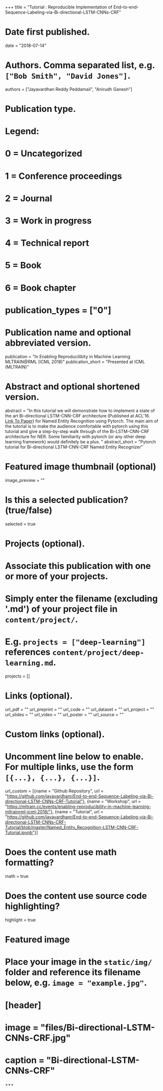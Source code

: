 +++
title = "Tutorial : Reproducible Implementation of End-to-end-Sequence-Labeling-via-Bi-directional-LSTM-CNNs-CRF"

# Date first published.
date = "2018-07-14"

# Authors. Comma separated list, e.g. `["Bob Smith", "David Jones"]`.
authors = ["Jayavardhan Reddy Peddamail", "Anirudh Ganesh"]

# Publication type.
# Legend:
# 0 = Uncategorized
# 1 = Conference proceedings
# 2 = Journal
# 3 = Work in progress
# 4 = Technical report
# 5 = Book
# 6 = Book chapter
# publication_types = ["0"]

# Publication name and optional abbreviated version.
publication = "In Enabling Reproducilibity in Machine Learning MLTRAIN@RML (ICML 2018)"
publication_short = "Presented at ICML (MLTRAIN)"

# Abstract and optional shortened version.
abstract = "In this tutorial we will demonstrate how to implement a state of the art  Bi-directional LSTM-CNN-CRF architecture (Published at ACL'16. [Link To Paper](http://www.aclweb.org/anthology/P16-1101)) for Named Entity Recognition using Pytorch. The main aim of the tutorial is to make the audience comfortable with pytorch using this tutorial and give a step-by-step walk through of the Bi-LSTM-CNN-CRF architecture for NER. Some familiarity with pytorch (or any other deep learning framework) would definitely be a plus. "
abstract_short = "Pytorch tutorial for Bi-directional LSTM-CNN-CRF Named Entity Recognizer"

# Featured image thumbnail (optional)
image_preview = ""

# Is this a selected publication? (true/false)
selected = true

# Projects (optional).
#   Associate this publication with one or more of your projects.
#   Simply enter the filename (excluding '.md') of your project file in `content/project/`.
#   E.g. `projects = ["deep-learning"]` references `content/project/deep-learning.md`.
projects = []

# Links (optional).
url_pdf = ""
url_preprint = ""
url_code = ""
url_dataset = ""
url_project = ""
url_slides = ""
url_video = ""
url_poster = ""
url_source = ""

# Custom links (optional).
#   Uncomment line below to enable. For multiple links, use the form `[{...}, {...}, {...}]`.
url_custom = [{name = "Github Repository", url = "https://github.com/jayavardhanr/End-to-end-Sequence-Labeling-via-Bi-directional-LSTM-CNNs-CRF-Tutorial"},
{name = "Workshop", url = "https://mltrain.cc/events/enabling-reproducibility-in-machine-learning-mltrainrml-icml-2018/"},
{name = "Tutorial", url = "https://github.com/jayavardhanr/End-to-end-Sequence-Labeling-via-Bi-directional-LSTM-CNNs-CRF-Tutorial/blob/master/Named_Entity_Recognition-LSTM-CNN-CRF-Tutorial.ipynb"}]

# Does the content use math formatting?
math = true

# Does the content use source code highlighting?
highlight = true

# Featured image
# Place your image in the `static/img/` folder and reference its filename below, e.g. `image = "example.jpg"`.
# [header]
# image = "files/Bi-directional-LSTM-CNNs-CRF.jpg"
# caption = "Bi-directional-LSTM-CNNs-CRF"

+++
